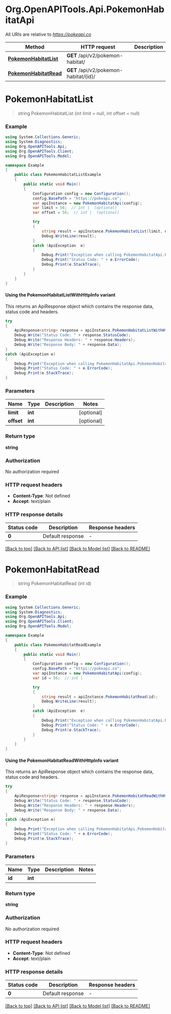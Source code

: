 # Org.OpenAPITools.Api.PokemonHabitatApi

All URIs are relative to *https://pokeapi.co*

| Method | HTTP request | Description |
|--------|--------------|-------------|
| [**PokemonHabitatList**](PokemonHabitatApi.md#pokemonhabitatlist) | **GET** /api/v2/pokemon-habitat/ |  |
| [**PokemonHabitatRead**](PokemonHabitatApi.md#pokemonhabitatread) | **GET** /api/v2/pokemon-habitat/{id}/ |  |

<a id="pokemonhabitatlist"></a>
# **PokemonHabitatList**
> string PokemonHabitatList (int limit = null, int offset = null)



### Example
```csharp
using System.Collections.Generic;
using System.Diagnostics;
using Org.OpenAPITools.Api;
using Org.OpenAPITools.Client;
using Org.OpenAPITools.Model;

namespace Example
{
    public class PokemonHabitatListExample
    {
        public static void Main()
        {
            Configuration config = new Configuration();
            config.BasePath = "https://pokeapi.co";
            var apiInstance = new PokemonHabitatApi(config);
            var limit = 56;  // int |  (optional) 
            var offset = 56;  // int |  (optional) 

            try
            {
                string result = apiInstance.PokemonHabitatList(limit, offset);
                Debug.WriteLine(result);
            }
            catch (ApiException  e)
            {
                Debug.Print("Exception when calling PokemonHabitatApi.PokemonHabitatList: " + e.Message);
                Debug.Print("Status Code: " + e.ErrorCode);
                Debug.Print(e.StackTrace);
            }
        }
    }
}
```

#### Using the PokemonHabitatListWithHttpInfo variant
This returns an ApiResponse object which contains the response data, status code and headers.

```csharp
try
{
    ApiResponse<string> response = apiInstance.PokemonHabitatListWithHttpInfo(limit, offset);
    Debug.Write("Status Code: " + response.StatusCode);
    Debug.Write("Response Headers: " + response.Headers);
    Debug.Write("Response Body: " + response.Data);
}
catch (ApiException e)
{
    Debug.Print("Exception when calling PokemonHabitatApi.PokemonHabitatListWithHttpInfo: " + e.Message);
    Debug.Print("Status Code: " + e.ErrorCode);
    Debug.Print(e.StackTrace);
}
```

### Parameters

| Name | Type | Description | Notes |
|------|------|-------------|-------|
| **limit** | **int** |  | [optional]  |
| **offset** | **int** |  | [optional]  |

### Return type

**string**

### Authorization

No authorization required

### HTTP request headers

 - **Content-Type**: Not defined
 - **Accept**: text/plain


### HTTP response details
| Status code | Description | Response headers |
|-------------|-------------|------------------|
| **0** | Default response |  -  |

[[Back to top]](#) [[Back to API list]](../../README.md#documentation-for-api-endpoints) [[Back to Model list]](../../README.md#documentation-for-models) [[Back to README]](../../README.md)

<a id="pokemonhabitatread"></a>
# **PokemonHabitatRead**
> string PokemonHabitatRead (int id)



### Example
```csharp
using System.Collections.Generic;
using System.Diagnostics;
using Org.OpenAPITools.Api;
using Org.OpenAPITools.Client;
using Org.OpenAPITools.Model;

namespace Example
{
    public class PokemonHabitatReadExample
    {
        public static void Main()
        {
            Configuration config = new Configuration();
            config.BasePath = "https://pokeapi.co";
            var apiInstance = new PokemonHabitatApi(config);
            var id = 56;  // int | 

            try
            {
                string result = apiInstance.PokemonHabitatRead(id);
                Debug.WriteLine(result);
            }
            catch (ApiException  e)
            {
                Debug.Print("Exception when calling PokemonHabitatApi.PokemonHabitatRead: " + e.Message);
                Debug.Print("Status Code: " + e.ErrorCode);
                Debug.Print(e.StackTrace);
            }
        }
    }
}
```

#### Using the PokemonHabitatReadWithHttpInfo variant
This returns an ApiResponse object which contains the response data, status code and headers.

```csharp
try
{
    ApiResponse<string> response = apiInstance.PokemonHabitatReadWithHttpInfo(id);
    Debug.Write("Status Code: " + response.StatusCode);
    Debug.Write("Response Headers: " + response.Headers);
    Debug.Write("Response Body: " + response.Data);
}
catch (ApiException e)
{
    Debug.Print("Exception when calling PokemonHabitatApi.PokemonHabitatReadWithHttpInfo: " + e.Message);
    Debug.Print("Status Code: " + e.ErrorCode);
    Debug.Print(e.StackTrace);
}
```

### Parameters

| Name | Type | Description | Notes |
|------|------|-------------|-------|
| **id** | **int** |  |  |

### Return type

**string**

### Authorization

No authorization required

### HTTP request headers

 - **Content-Type**: Not defined
 - **Accept**: text/plain


### HTTP response details
| Status code | Description | Response headers |
|-------------|-------------|------------------|
| **0** | Default response |  -  |

[[Back to top]](#) [[Back to API list]](../../README.md#documentation-for-api-endpoints) [[Back to Model list]](../../README.md#documentation-for-models) [[Back to README]](../../README.md)


